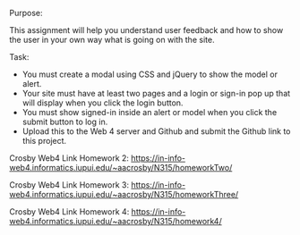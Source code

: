Purpose:

This assignment will help you understand user feedback and how to show the user in your own way what is going on with the site.

Task:

- You must create a modal using CSS and jQuery to show the model or alert.
- Your site must have at least two pages and a login or sign-in pop up that will display when you click the login button.
- You must show signed-in inside an alert or model when you click the submit button to log in.
- Upload this to the Web 4 server and Github and submit the Github link to this project.

Crosby Web4 Link Homework 2:
https://in-info-web4.informatics.iupui.edu/~aacrosby/N315/homeworkTwo/

Crosby Web4 Link Homework 3:
https://in-info-web4.informatics.iupui.edu/~aacrosby/N315/homeworkThree/

Crosby Web4 Link Homework 4:
https://in-info-web4.informatics.iupui.edu/~aacrosby/N315/homework4/
